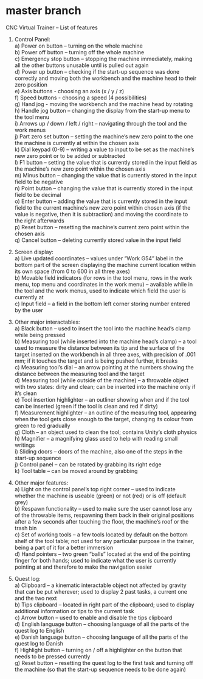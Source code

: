 # master branch

CNC Virtual Trainer – List of features

1.	Control Panel:<br/>
a)	Power on button – turning on the whole machine<br/>
b)	Power off button – turning off the whole machine<br/>
c)	Emergency stop button – stopping the machine immediately, making all the other buttons unusable until is pulled out again<br/>
d)	Power up button – checking if the start-up sequence was done correctly and moving both the workbench and the machine head to their zero position<br/>
e)	Axis buttons - choosing an axis (x / y / z)<br/>
f)	Speed buttons - choosing a speed (4 possibilities)<br/>
g)	Hand jog - moving the workbench and the machine head by rotating <br/>
h)	Handle jog button – changing the display from the start-up menu to the tool menu<br/>
i)	Arrows up / down / left / right – navigating through the tool and the work menus<br/>
j)	Part zero set button – setting the machine’s new zero point to the one the machine is currently at within the chosen axis<br/>
k)	Dial keypad (0-9) – writing a value to input to be set as the machine’s new zero point or to be added or subtracted<br/>
l)	F1 button – setting the value that is currently stored in the input field as the machine’s new zero point within the chosen axis<br/>
m)	Minus button – changing the value that is currently stored in the input field to be negative<br/>
n)	Point button – changing the value that is currently stored in the input field to be decimal<br/>
o)	Enter button – adding the value that is currently stored in the input field to the current machine’s new zero point within chosen axis (if the value is negative, then it is subtraction) and moving the coordinate to the right afterwards<br/>
p)	Reset button – resetting the machine’s current zero point within the chosen axis<br/>
q)	Cancel button – deleting currently stored value in the input field<br/>

2.	Screen display:<br/>
a)	Live updated coordinates – values under “Work G54” label in the bottom part of the screen displaying the machine current location within its own space (from 0 to 600 in all three axes)<br/>
b)	Movable field indicators (for rows in the tool menu, rows in the work menu, top menu and coordinates in the work menu) – available while in the tool and the work menus, used to indicate which field the user is currently at<br/>
c)	Input field – a field in the bottom left corner storing number entered by the user<br/>


3.	Other major interactables:<br/>
a)	Black button – used to insert the tool into the machine head’s clamp while being pressed<br/>
b)	Measuring tool (while inserted into the machine head’s clamp) – a tool used to measure the distance between its tip and the surface of the target inserted on the workbench in all three axes, with precision of .001 mm; if it touches the target and is being pushed further, it breaks<br/>
c)	Measuring tool’s dial – an arrow pointing at the numbers showing the distance between the measuring tool and the target<br/>
d)	Measuring tool (while outside of the machine) – a throwable object with two states: dirty and clean; can be inserted into the machine only if it’s clean<br/>
e)	Tool insertion highlighter – an outliner showing when and if the tool can be inserted (green if the tool is clean and red if dirty)<br/>
f)	Measurement highlighter – an outline of the measuring tool, appearing when the tool gets close enough to the target, changing its colour from green to red gradually<br/>
g)	Cloth – an object used to clean the tool; contains Unity’s cloth physics<br/>
h)	Magnifier – a magnifying glass used to help with reading small writings<br/>
i)	Sliding doors – doors of the machine, also one of the steps in the start-up sequence<br/>
j)	Control panel – can be rotated by grabbing its right edge<br/>
k)	Tool table – can be moved around by grabbing<br/>

4.	Other major features:<br/>
a)	Light on the control panel’s top right corner – used to indicate whether the machine is useable (green) or not (red) or is off (default grey)<br/>
b)	Respawn functionality – used to make sure the user cannot lose any of the throwable items, respawning them back in their original positions after a few seconds after touching the floor, the machine’s roof or the trash bin<br/>
c)	Set of working tools – a few tools located by default on the bottom shelf of the tool table; not used for any particular purpose in the trainer, being a part of it for a better immersion<br/>
d)	Hand pointers – two green “balls” located at the end of the pointing finger for both hands; used to indicate what the user is currently pointing at and therefore to make the navigation easier<br/>

5.	Quest log:<br/>
a)	Clipboard – a kinematic interactable object not affected by gravity that can be put wherever; used to display 2 past tasks, a current one and the two next<br/>
b)	Tips clipboard – located in right part of the clipboard; used to display additional information or tips to the current task<br/>
c)	Arrow button – used to enable and disable the tips clipboard <br/>
d)	English language button – choosing language of all the parts of the quest log to English<br/>
e)	Danish language button – choosing language of all the parts of the quest log to Danish<br/>
f)	Highlight button – turning on / off a highlighter on the button that needs to be pressed currently<br/>
g)	Reset button – resetting the quest log to the first task and turning off the machine (so that the start-up sequence needs to be done again)<br/>


